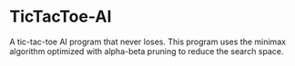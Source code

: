 # TicTacToe-AI
A tic-tac-toe AI program that never loses. This program uses the minimax algorithm optimized with alpha-beta pruning to reduce the search space.
